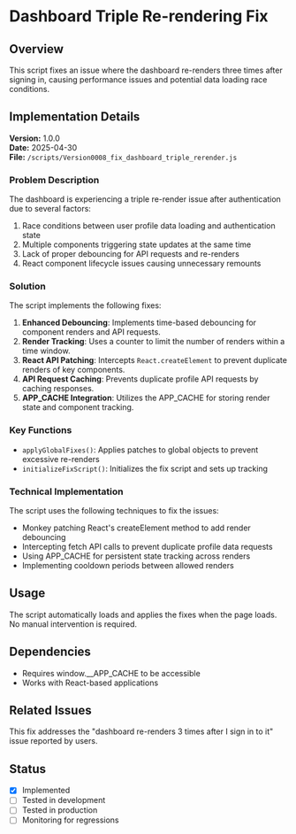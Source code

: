 # Dashboard Triple Re-rendering Fix

## Overview

This script fixes an issue where the dashboard re-renders three times after signing in, causing performance issues and potential data loading race conditions.

## Implementation Details

**Version:** 1.0.0  
**Date:** 2025-04-30  
**File:** `/scripts/Version0008_fix_dashboard_triple_rerender.js`

### Problem Description

The dashboard is experiencing a triple re-render issue after authentication due to several factors:
1. Race conditions between user profile data loading and authentication state
2. Multiple components triggering state updates at the same time
3. Lack of proper debouncing for API requests and re-renders
4. React component lifecycle issues causing unnecessary remounts

### Solution

The script implements the following fixes:

1. **Enhanced Debouncing**: Implements time-based debouncing for component renders and API requests.
2. **Render Tracking**: Uses a counter to limit the number of renders within a time window.
3. **React API Patching**: Intercepts `React.createElement` to prevent duplicate renders of key components.
4. **API Request Caching**: Prevents duplicate profile API requests by caching responses.
5. **APP_CACHE Integration**: Utilizes the APP_CACHE for storing render state and component tracking.

### Key Functions

- `applyGlobalFixes()`: Applies patches to global objects to prevent excessive re-renders
- `initializeFixScript()`: Initializes the fix script and sets up tracking

### Technical Implementation

The script uses the following techniques to fix the issues:
- Monkey patching React's createElement method to add render debouncing
- Intercepting fetch API calls to prevent duplicate profile data requests
- Using APP_CACHE for persistent state tracking across renders
- Implementing cooldown periods between allowed renders

## Usage

The script automatically loads and applies the fixes when the page loads. No manual intervention is required.

## Dependencies

- Requires window.__APP_CACHE to be accessible
- Works with React-based applications

## Related Issues

This fix addresses the "dashboard re-renders 3 times after I sign in to it" issue reported by users.

## Status

- [x] Implemented
- [ ] Tested in development
- [ ] Tested in production
- [ ] Monitoring for regressions 